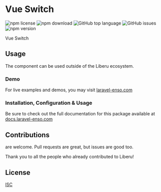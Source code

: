 # Vue Switch

![npm license](https://img.shields.io/npm/l/@enso-ui/switch.svg) 
![npm download](https://img.shields.io/npm/dm/@enso-ui/switch.svg) 
![GitHub top language](https://img.shields.io/github/languages/top/enso-ui/switch.svg) 
![GitHub issues](https://img.shields.io/github/issues/enso-ui/switch.svg) 
![npm version](https://img.shields.io/npm/v/@enso-ui/switch.svg) 

Vue Switch

## Usage

The component can be used outside of the Liberu ecosystem.

### Demo

For live examples and demos, you may visit [laravel-enso.com](https://www.laravel-enso.com)

### Installation, Configuration & Usage

Be sure to check out the full documentation for this package available at [docs.laravel-enso.com](https://docs.laravel-enso.com/frontend/switch.html)

## Contributions

are welcome. Pull requests are great, but issues are good too.

Thank you to all the people who already contributed to Liberu!

## License

[ISC](https://opensource.org/licenses/ISC)
